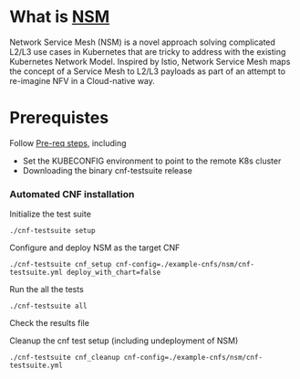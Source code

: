 # What is [NSM](https://https://networkservicemesh.io//)

Network Service Mesh (NSM) is a novel approach solving complicated L2/L3 use cases in Kubernetes that are tricky to address with the existing Kubernetes Network Model. Inspired by Istio, Network Service Mesh maps the concept of a Service Mesh to L2/L3 payloads as part of an attempt to re-imagine NFV in a Cloud-native way.

# Prerequistes

Follow [Pre-req steps](../../INSTALL.md#pre-requisites), including

- Set the KUBECONFIG environment to point to the remote K8s cluster
- Downloading the binary cnf-testsuite release

### Automated CNF installation

Initialize the test suite

```
./cnf-testsuite setup
```

Configure and deploy NSM as the target CNF

```
./cnf-testsuite cnf_setup cnf-config=./example-cnfs/nsm/cnf-testsuite.yml deploy_with_chart=false
```

Run the all the tests

```
./cnf-testsuite all
```

Check the results file

Cleanup the cnf test setup (including undeployment of NSM)

```
./cnf-testsuite cnf_cleanup cnf-config=./example-cnfs/nsm/cnf-testsuite.yml
```
